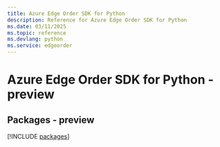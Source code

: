 ```yaml
---
title: Azure Edge Order SDK for Python
description: Reference for Azure Edge Order SDK for Python
ms.date: 03/11/2025
ms.topic: reference
ms.devlang: python
ms.service: edgeorder
---
```

# Azure Edge Order SDK for Python - preview
## Packages - preview
[!INCLUDE [packages](edge-order-index.md)]